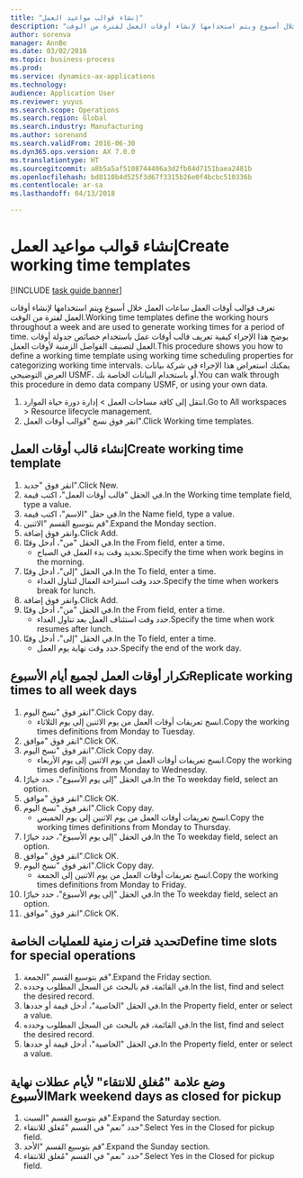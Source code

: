 ```yaml
--- 
title: "إنشاء قوالب مواعيد العمل"
description: "تعرف قوالب أوقات العمل ساعات العمل خلال أسبوع ويتم استخدامها لإنشاء أوقات العمل لفترة من الوقت."
author: sorenva
manager: AnnBe
ms.date: 03/02/2016
ms.topic: business-process
ms.prod: 
ms.service: dynamics-ax-applications
ms.technology: 
audience: Application User
ms.reviewer: yuyus
ms.search.scope: Operations
ms.search.region: Global
ms.search.industry: Manufacturing
ms.author: sorenand
ms.search.validFrom: 2016-06-30
ms.dyn365.ops.version: AX 7.0.0
ms.translationtype: HT
ms.sourcegitcommit: a8b5a5af5108744406a3d2fb84d7151baea2481b
ms.openlocfilehash: bd8110b4d525f3d67f3315b26e0f4bcbc510336b
ms.contentlocale: ar-sa
ms.lasthandoff: 04/13/2018

---
```

# <a name="create-working-time-templates"></a><span data-ttu-id="14dfd-103">إنشاء قوالب مواعيد العمل</span><span class="sxs-lookup"><span data-stu-id="14dfd-103">Create working time templates</span></span>

[!INCLUDE [task guide banner](../../includes/task-guide-banner.md)]

<span data-ttu-id="14dfd-104">تعرف قوالب أوقات العمل ساعات العمل خلال أسبوع ويتم استخدامها لإنشاء أوقات العمل لفترة من الوقت.</span><span class="sxs-lookup"><span data-stu-id="14dfd-104">Working time templates define the working hours throughout a week and are used to generate working times for a period of time.</span></span> <span data-ttu-id="14dfd-105">يوضح هذا الإجراء كيفية تعريف قالب أوقات عمل باستخدام خصائص جدولة أوقات العمل لتصنيف الفواصل الزمنية لأوقات العمل.</span><span class="sxs-lookup"><span data-stu-id="14dfd-105">This procedure shows you how to define a working time template using working time scheduling properties for categorizing working time intervals.</span></span> <span data-ttu-id="14dfd-106">يمكنك استعراض هذا الإجراء في شركة بيانات العرض التوضيحي USMF، أو باستخدام البيانات الخاصة بك.</span><span class="sxs-lookup"><span data-stu-id="14dfd-106">You can walk through this procedure in demo data company USMF, or using your own data.</span></span>

1. <span data-ttu-id="14dfd-107">انتقل إلى كافة مساحات العمل > إدارة دورة حياة الموارد.</span><span class="sxs-lookup"><span data-stu-id="14dfd-107">Go to All workspaces > Resource lifecycle management.</span></span>
2. <span data-ttu-id="14dfd-108">انقر فوق نسخ "قوالب أوقات العمل".</span><span class="sxs-lookup"><span data-stu-id="14dfd-108">Click Working time templates.</span></span>

## <a name="create-working-time-template"></a><span data-ttu-id="14dfd-109">إنشاء قالب أوقات العمل</span><span class="sxs-lookup"><span data-stu-id="14dfd-109">Create working time template</span></span>
1. <span data-ttu-id="14dfd-110">انقر فوق "جديد".</span><span class="sxs-lookup"><span data-stu-id="14dfd-110">Click New.</span></span>
2. <span data-ttu-id="14dfd-111">في الحقل "قالب أوقات العمل"، اكتب قيمة.</span><span class="sxs-lookup"><span data-stu-id="14dfd-111">In the Working time template field, type a value.</span></span>
3. <span data-ttu-id="14dfd-112">في حقل "الاسم"، اكتب قيمة.</span><span class="sxs-lookup"><span data-stu-id="14dfd-112">In the Name field, type a value.</span></span>
4. <span data-ttu-id="14dfd-113">قم بتوسيع القسم "الاثنين".</span><span class="sxs-lookup"><span data-stu-id="14dfd-113">Expand the Monday section.</span></span>
5. <span data-ttu-id="14dfd-114">وانقر فوق إضافة.</span><span class="sxs-lookup"><span data-stu-id="14dfd-114">Click Add.</span></span>
6. <span data-ttu-id="14dfd-115">في الحقل "من"، أدخل وقتًا.</span><span class="sxs-lookup"><span data-stu-id="14dfd-115">In the From field, enter a time.</span></span>
    * <span data-ttu-id="14dfd-116">تحديد وقت بدء العمل في الصباح.</span><span class="sxs-lookup"><span data-stu-id="14dfd-116">Specify the time when work begins in the morning.</span></span>  
7. <span data-ttu-id="14dfd-117">في الحقل "إلى"، أدخل وقتًا.</span><span class="sxs-lookup"><span data-stu-id="14dfd-117">In the To field, enter a time.</span></span>
    * <span data-ttu-id="14dfd-118">حدد وقت استراحة العمال لتناول الغداء.</span><span class="sxs-lookup"><span data-stu-id="14dfd-118">Specify the time when workers break for lunch.</span></span>  
8. <span data-ttu-id="14dfd-119">وانقر فوق إضافة.</span><span class="sxs-lookup"><span data-stu-id="14dfd-119">Click Add.</span></span>
9. <span data-ttu-id="14dfd-120">في الحقل "من"، أدخل وقتًا.</span><span class="sxs-lookup"><span data-stu-id="14dfd-120">In the From field, enter a time.</span></span>
    * <span data-ttu-id="14dfd-121">حدد وقت استئناف العمل بعد تناول الغداء.</span><span class="sxs-lookup"><span data-stu-id="14dfd-121">Specify the time when work resumes after lunch.</span></span>  
10. <span data-ttu-id="14dfd-122">في الحقل "إلى"، أدخل وقتًا.</span><span class="sxs-lookup"><span data-stu-id="14dfd-122">In the To field, enter a time.</span></span>
    * <span data-ttu-id="14dfd-123">حدد وقت نهاية يوم العمل.</span><span class="sxs-lookup"><span data-stu-id="14dfd-123">Specify the end of the work day.</span></span>  

## <a name="replicate-working-times-to-all-week-days"></a><span data-ttu-id="14dfd-124">تكرار أوقات العمل لجميع أيام الأسبوع</span><span class="sxs-lookup"><span data-stu-id="14dfd-124">Replicate working times to all week days</span></span>
1. <span data-ttu-id="14dfd-125">انقر فوق "نسخ اليوم".</span><span class="sxs-lookup"><span data-stu-id="14dfd-125">Click Copy day.</span></span>
    * <span data-ttu-id="14dfd-126">انسخ تعريفات أوقات العمل من يوم الاثنين إلى يوم الثلاثاء.</span><span class="sxs-lookup"><span data-stu-id="14dfd-126">Copy the working times definitions from Monday to Tuesday.</span></span>  
2. <span data-ttu-id="14dfd-127">انقر فوق "موافق".</span><span class="sxs-lookup"><span data-stu-id="14dfd-127">Click OK.</span></span>
3. <span data-ttu-id="14dfd-128">انقر فوق "نسخ اليوم".</span><span class="sxs-lookup"><span data-stu-id="14dfd-128">Click Copy day.</span></span>
    * <span data-ttu-id="14dfd-129">انسخ تعريفات أوقات العمل من يوم الاثنين إلى يوم الأربعاء.</span><span class="sxs-lookup"><span data-stu-id="14dfd-129">Copy the working times definitions from Monday to Wednesday.</span></span>  
4. <span data-ttu-id="14dfd-130">في الحقل "إلى يوم الأسبوع"، حدد خيارًا.</span><span class="sxs-lookup"><span data-stu-id="14dfd-130">In the To weekday field, select an option.</span></span>
5. <span data-ttu-id="14dfd-131">انقر فوق "موافق".</span><span class="sxs-lookup"><span data-stu-id="14dfd-131">Click OK.</span></span>
6. <span data-ttu-id="14dfd-132">انقر فوق "نسخ اليوم".</span><span class="sxs-lookup"><span data-stu-id="14dfd-132">Click Copy day.</span></span>
    * <span data-ttu-id="14dfd-133">انسخ تعريفات أوقات العمل من يوم الاثنين إلى يوم الخميس.</span><span class="sxs-lookup"><span data-stu-id="14dfd-133">Copy the working times definitions from Monday to Thursday.</span></span>  
7. <span data-ttu-id="14dfd-134">في الحقل "إلى يوم الأسبوع"، حدد خيارًا.</span><span class="sxs-lookup"><span data-stu-id="14dfd-134">In the To weekday field, select an option.</span></span>
8. <span data-ttu-id="14dfd-135">انقر فوق "موافق".</span><span class="sxs-lookup"><span data-stu-id="14dfd-135">Click OK.</span></span>
9. <span data-ttu-id="14dfd-136">انقر فوق "نسخ اليوم".</span><span class="sxs-lookup"><span data-stu-id="14dfd-136">Click Copy day.</span></span>
    * <span data-ttu-id="14dfd-137">انسخ تعريفات أوقات العمل من يوم الاثنين إلى الجمعة.</span><span class="sxs-lookup"><span data-stu-id="14dfd-137">Copy the working times definitions from Monday to Friday.</span></span>  
10. <span data-ttu-id="14dfd-138">في الحقل "إلى يوم الأسبوع"، حدد خيارًا.</span><span class="sxs-lookup"><span data-stu-id="14dfd-138">In the To weekday field, select an option.</span></span>
11. <span data-ttu-id="14dfd-139">انقر فوق "موافق".</span><span class="sxs-lookup"><span data-stu-id="14dfd-139">Click OK.</span></span>

## <a name="define-time-slots-for-special-operations"></a><span data-ttu-id="14dfd-140">تحديد فترات زمنية للعمليات الخاصة</span><span class="sxs-lookup"><span data-stu-id="14dfd-140">Define time slots for special operations</span></span>
1. <span data-ttu-id="14dfd-141">قم بتوسيع القسم "الجمعة".</span><span class="sxs-lookup"><span data-stu-id="14dfd-141">Expand the Friday section.</span></span>
2. <span data-ttu-id="14dfd-142">في القائمة، قم بالبحث عن السجل المطلوب وحدده.</span><span class="sxs-lookup"><span data-stu-id="14dfd-142">In the list, find and select the desired record.</span></span>
3. <span data-ttu-id="14dfd-143">في الحقل "الخاصية"، أدخل قيمة أو حددها.</span><span class="sxs-lookup"><span data-stu-id="14dfd-143">In the Property field, enter or select a value.</span></span>
4. <span data-ttu-id="14dfd-144">في القائمة، قم بالبحث عن السجل المطلوب وحدده.</span><span class="sxs-lookup"><span data-stu-id="14dfd-144">In the list, find and select the desired record.</span></span>
5. <span data-ttu-id="14dfd-145">في الحقل "الخاصية"، أدخل قيمة أو حددها.</span><span class="sxs-lookup"><span data-stu-id="14dfd-145">In the Property field, enter or select a value.</span></span>

## <a name="mark-weekend-days-as-closed-for-pickup"></a><span data-ttu-id="14dfd-146">وضع علامة "مُغلق للانتقاء" لأيام عطلات نهاية الأسبوع</span><span class="sxs-lookup"><span data-stu-id="14dfd-146">Mark weekend days as closed for pickup</span></span>
1. <span data-ttu-id="14dfd-147">قم بتوسيع القسم "السبت".</span><span class="sxs-lookup"><span data-stu-id="14dfd-147">Expand the Saturday section.</span></span>
2. <span data-ttu-id="14dfd-148">حدد "نعم" في القسم "مُغلق للانتقاء".</span><span class="sxs-lookup"><span data-stu-id="14dfd-148">Select Yes in the Closed for pickup field.</span></span>
3. <span data-ttu-id="14dfd-149">قم بتوسيع القسم "الأحد".</span><span class="sxs-lookup"><span data-stu-id="14dfd-149">Expand the Sunday section.</span></span>
4. <span data-ttu-id="14dfd-150">حدد "نعم" في القسم "مُغلق للانتقاء".</span><span class="sxs-lookup"><span data-stu-id="14dfd-150">Select Yes in the Closed for pickup field.</span></span>


